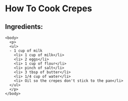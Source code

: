 # How To Cook Crepes
  ## Ingredients: 
    <body>
      <p>
      <ul>
      - 1 cup of milk
        <li> 1 cup of milk</li>
        <li> 2 eggs</li>
        <li> 1 cup of flour</li>
        <li> pinch of salt</li>
        <li> 3 tbsp of butter</li>
        <li> 1/4 cup of water</li>
        <li> Oil so the crepes don't stick to the pan</li>
      </ul>
      </p>
    </body>
